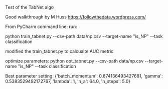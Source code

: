 Test of the TabNet algo

Good walkthrough by M Huss https://followthedata.wordpress.com/

From PyCharm command line:
run:

python train_tabnet.py --csv-path data/np.csv --target-name "is_NP"  --task classification

modified the train_tabnet.py to calcualte AUC metric

optimize parameters:
python opt_tabnet.py --csv-path data/np.csv --target-name "is_NP"  --task classification

Best parameter setting: {'batch_momentum': 0.874136493427681, 'gamma': 0.5383529492172767, 'lambda': 1, 'n_a': 64.0, 'n_steps': 5.0}
